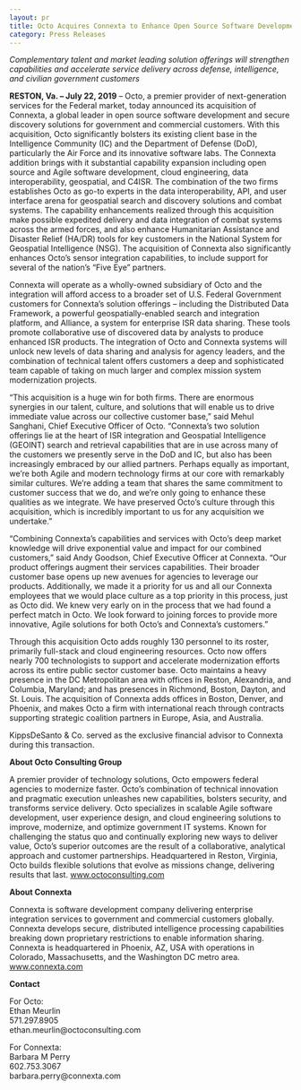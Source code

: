 ```yaml
---
layout: pr
title: Octo Acquires Connexta to Enhance Open Source Software Development Capabilities 
category: Press Releases
---
```


<em>Complementary talent and market leading solution offerings will strengthen capabilities and accelerate service delivery across defense, intelligence, and civilian government customers</em>

<p><strong>RESTON, Va. – July 22, 2019</strong> – Octo, a premier provider of next-generation services for the Federal market, today announced its acquisition of Connexta, a global leader in open source software development and secure discovery solutions for government and commercial customers. With this acquisition, Octo significantly bolsters its existing client base in the Intelligence Community (IC) and the Department of Defense (DoD), particularly the Air Force and its innovative software labs. The Connexta addition brings with it substantial capability expansion including open source and Agile software development, cloud engineering, data interoperability, geospatial, and C4ISR. The combination of the two firms establishes Octo as go-to experts in the data interoperability, API, and user interface arena for geospatial search and discovery solutions and combat systems. The capability enhancements realized through this acquisition make possible expedited delivery and data integration of combat systems across the armed forces, and also enhance Humanitarian Assistance and Disaster Relief (HA/DR) tools for key customers in the National System for Geospatial Intelligence (NSG). The acquisition of Connexta also significantly enhances Octo’s sensor integration capabilities, to include support for several of the nation’s “Five Eye” partners.</p>

<p>Connexta will operate as a wholly-owned subsidiary of Octo and the integration will afford access to a broader set of U.S. Federal Government customers for Connexta’s solution offerings – including the Distributed Data Framework, a powerful geospatially-enabled search and integration platform, and Alliance, a system for enterprise ISR data sharing. These tools promote collaborative use of discovered data by analysts to produce enhanced ISR products. The integration of Octo and Connexta systems will unlock new levels of data sharing and analysis for agency leaders, and the combination of technical talent offers customers a deep and sophisticated team capable of taking on much larger and complex mission system modernization projects.</p>

<p>“This acquisition is a huge win for both firms. There are enormous synergies in our talent, culture, and solutions that will enable us to drive immediate value across our collective customer base,” said Mehul Sanghani, Chief Executive Officer of Octo. “Connexta’s two solution offerings lie at the heart of ISR integration and Geospatial Intelligence (GEOINT) search and retrieval capabilities that are in use across many of the customers we presently serve in the DoD and IC, but also has been increasingly embraced by our allied partners. Perhaps equally as important, we’re both Agile and modern technology firms at our core with remarkably similar cultures. We’re adding a team that shares the same commitment to customer success that we do, and we’re only going to enhance these qualities as we integrate. We have preserved Octo’s culture through this acquisition, which is incredibly important to us for any acquisition we undertake.”</p>

<p>“Combining Connexta’s capabilities and services with Octo’s deep market knowledge will drive exponential value and impact for our combined customers,” said Andy Goodson, Chief Executive Officer at Connexta. “Our product offerings augment their services capabilities. Their broader customer base opens up new avenues for agencies to leverage our products. Additionally, we made it a priority for us and all our Connexta employees that we would place culture as a top priority in this process, just as Octo did. We knew very early on in the process that we had found a perfect match in Octo. We look forward to joining forces to provide more innovative, Agile solutions for both Octo’s and Connexta’s customers.”</p>

<p>Through this acquisition Octo adds roughly 130 personnel to its roster, primarily full-stack and cloud engineering resources. Octo now offers nearly 700 technologists to support and accelerate modernization efforts across its entire public sector customer base. Octo maintains a heavy presence in the DC Metropolitan area with offices in Reston, Alexandria, and Columbia, Maryland; and has presences in Richmond, Boston, Dayton, and St. Louis. The acquisition of Connexta adds offices in Boston, Denver, and Phoenix, and makes Octo a firm with international reach through contracts supporting strategic coalition partners in Europe, Asia, and Australia.</p>

<p>KippsDeSanto & Co. served as the exclusive financial advisor to Connexta during this transaction. </p>

<p><strong>About Octo Consulting Group</strong></p>

<p>A premier provider of technology solutions, Octo empowers federal agencies to modernize faster. Octo’s combination of technical innovation and pragmatic execution unleashes new capabilities, bolsters security, and transforms service delivery. Octo specializes in scalable Agile software development, user experience design, and cloud engineering solutions to improve, modernize, and optimize government IT systems. Known for challenging the status quo and continually exploring new ways to deliver value, Octo’s superior outcomes are the result of a collaborative, analytical approach and customer partnerships. Headquartered in Reston, Virginia, Octo builds flexible solutions that evolve as missions change, delivering results that last. <a href="http://www.octoconsulting.com" target="_blank">www.octoconsulting.com</a></p>

<p><strong>About Connexta</strong></p>

<p>Connexta is software development company delivering enterprise integration services to government and commercial customers globally.  Connexta develops secure, distributed intelligence processing capabilities breaking down proprietary restrictions to enable information sharing.  Connexta is headquartered in Phoenix, AZ, USA with operations in Colorado, Massachusetts, and the Washington DC metro area. <a href="https://www.connexta.com">www.connexta.com</a></p>

<p><strong>Contact</strong></p>
<p>For Octo: <br/>
Ethan Meurlin<br/>
571.297.8905<br/>
ethan.meurlin@octoconsulting.com</p>

<p>For Connexta: <br/>
Barbara M Perry<br/>
602.753.3067<br/>
barbara.perry@connexta.com</p>



 